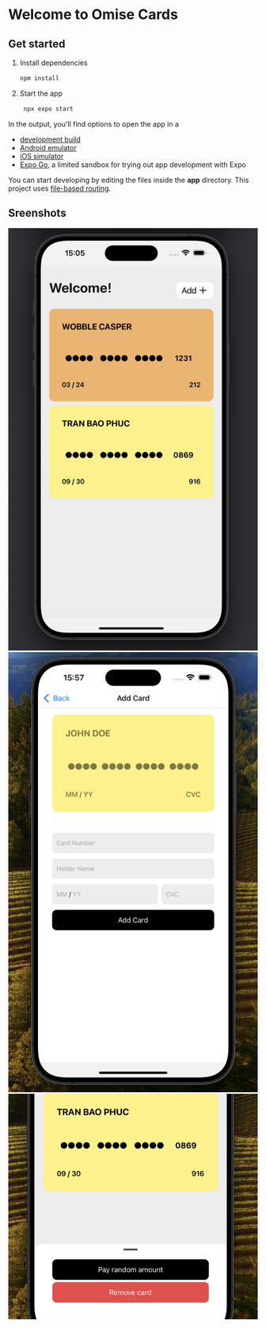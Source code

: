 # Welcome to Omise Cards

## Get started

1. Install dependencies

   ```bash
   npm install
   ```

2. Start the app

   ```bash
    npx expo start
   ```

In the output, you'll find options to open the app in a

- [development build](https://docs.expo.dev/develop/development-builds/introduction/)
- [Android emulator](https://docs.expo.dev/workflow/android-studio-emulator/)
- [iOS simulator](https://docs.expo.dev/workflow/ios-simulator/)
- [Expo Go](https://expo.dev/go), a limited sandbox for trying out app development with Expo

You can start developing by editing the files inside the **app** directory. This project uses [file-based routing](https://docs.expo.dev/router/introduction).


## Sreenshots


![Screenshot 1](https://github.com/tphuc/omisecards/blob/master/screenshot1.png)
![Screenshot 2](https://github.com/tphuc/omisecards/blob/master/screenshot2.png)
![Screenshot 3](https://github.com/tphuc/omisecards/blob/master/screenshot3.png)